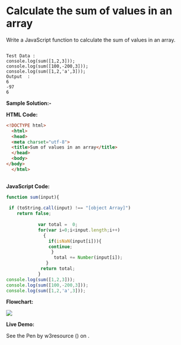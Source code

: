 # Calculate the sum of values in an array

Write a JavaScript function to calculate the sum of values in an array.

```

Test Data :
console.log(sum([1,2,3])); 
console.log(sum([100,-200,3])); 
console.log(sum([1,2,'a',3]));
Output  :
6 
-97
6
```

**Sample Solution:-**

**HTML Code:**

```html
<!DOCTYPE html>
  <html>
  <head>
  <meta charset="utf-8">
  <title>Sum of values in an array</title>
  </head>
  <body>
</body>
  </html>
  
```

**JavaScript Code:**

```js
function sum(input){
             
 if (toString.call(input) !== "[object Array]")
    return false;
      
            var total =  0;
            for(var i=0;i<input.length;i++)
              {                  
                if(isNaN(input[i])){
                continue;
                 }
                  total += Number(input[i]);
               }
             return total;
            }
console.log(sum([1,2,3]));
console.log(sum([100,-200,3]));
console.log(sum([1,2,'a',3]));

```

**Flowchart:**

![](https://www.w3resource.com/w3r_images/javascript-math-exercise-17.png)

**Live Demo:**

<section class="expand-codepen"><p data-height="380" data-theme-id="0" data-slug-hash="jGLepN" data-default-tab="js,result" data-user="w3resource" data-embed-version="2" data-pen-title="JavaScript - common-editor-exercises" data-editable="true" class="codepen">See the Pen by w3resource () on .</p><codepen></codepen></section>